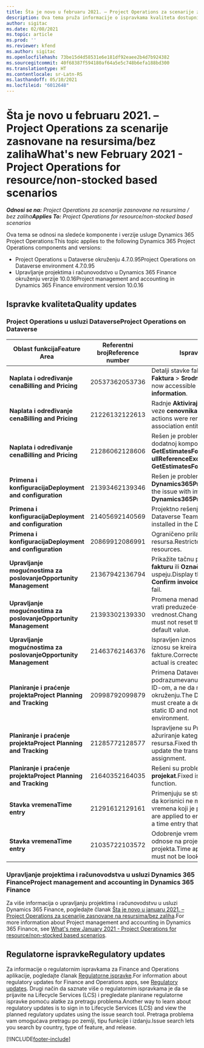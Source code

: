 ```yaml
---
title: Šta je novo u februaru 2021. – Project Operations za scenarije zasnovane na resursima/bez zaliha
description: Ova tema pruža informacije o ispravkama kvaliteta dostupnim u izdanju usluge Project Operations za februar 2021. za scenarije zasnovane na resursima/bez zaliha.
author: sigitac
ms.date: 02/08/2021
ms.topic: article
ms.prod: ''
ms.reviewer: kfend
ms.author: sigitac
ms.openlocfilehash: 73be15d4d58531e6e181df92eaee2b4d7b924382
ms.sourcegitcommit: 40f68387f594180af64a5e5c748b6efa188bd300
ms.translationtype: HT
ms.contentlocale: sr-Latn-RS
ms.lasthandoff: 05/10/2021
ms.locfileid: "6012648"
---
```

# <a name="whats-new-february-2021---project-operations-for-resourcenon-stocked-based-scenarios"></a><span data-ttu-id="52971-103">Šta je novo u februaru 2021. – Project Operations za scenarije zasnovane na resursima/bez zaliha</span><span class="sxs-lookup"><span data-stu-id="52971-103">What's new February 2021 - Project Operations for resource/non-stocked based scenarios</span></span>

<span data-ttu-id="52971-104">_**Odnosi se na:** Project Operations za scenarije zasnovane na resursima / bez zaliha_</span><span class="sxs-lookup"><span data-stu-id="52971-104">_**Applies To:** Project Operations for resource/non-stocked based scenarios_</span></span>

<span data-ttu-id="52971-105">Ova tema se odnosi na sledeće komponente i verzije usluge Dynamics 365 Project Operations:</span><span class="sxs-lookup"><span data-stu-id="52971-105">This topic applies to the following Dynamics 365 Project Operations components and versions:</span></span>

- <span data-ttu-id="52971-106">Project Operations u Dataverse okruženju 4.7.0.95</span><span class="sxs-lookup"><span data-stu-id="52971-106">Project Operations on Dataverse environment 4.7.0.95</span></span>
- <span data-ttu-id="52971-107">Upravljanje projektima i računovodstvo u Dynamics 365 Finance okruženju verzije 10.0.16</span><span class="sxs-lookup"><span data-stu-id="52971-107">Project management and accounting in Dynamics 365 Finance environment version 10.0.16</span></span> 

## <a name="quality-updates"></a><span data-ttu-id="52971-108">Ispravke kvaliteta</span><span class="sxs-lookup"><span data-stu-id="52971-108">Quality updates</span></span>

### <a name="project-operations-on-dataverse"></a><span data-ttu-id="52971-109">Project Operations u usluzi Dataverse</span><span class="sxs-lookup"><span data-stu-id="52971-109">Project Operations on Dataverse</span></span>

| <span data-ttu-id="52971-110">**Oblast funkcija**</span><span class="sxs-lookup"><span data-stu-id="52971-110">**Feature Area**</span></span> | <span data-ttu-id="52971-111">**Referentni broj**</span><span class="sxs-lookup"><span data-stu-id="52971-111">**Reference number**</span></span> | <span data-ttu-id="52971-112">**Ispravka kvaliteta**</span><span class="sxs-lookup"><span data-stu-id="52971-112">**Quality update**</span></span> |
| --- | --- | --- |
| <span data-ttu-id="52971-113">**Naplata i određivanje cena**</span><span class="sxs-lookup"><span data-stu-id="52971-113">**Billing and Pricing**</span></span> | <span data-ttu-id="52971-114">2053736</span><span class="sxs-lookup"><span data-stu-id="52971-114">2053736</span></span> | <span data-ttu-id="52971-115">Detalji stavke fakture sada su dostupni ako odete na **Faktura** > **Srodne informacije**.</span><span class="sxs-lookup"><span data-stu-id="52971-115">Invoice line details are now accessible by going to **Invoice** > **Related information**.</span></span> |
| <span data-ttu-id="52971-116">**Naplata i određivanje cena**</span><span class="sxs-lookup"><span data-stu-id="52971-116">**Billing and Pricing**</span></span> | <span data-ttu-id="52971-117">2122613</span><span class="sxs-lookup"><span data-stu-id="52971-117">2122613</span></span> | <span data-ttu-id="52971-118">Radnje **Aktiviraj** i **Deaktiviraj** su uklonjene iz entiteta veze **cenovnika**.</span><span class="sxs-lookup"><span data-stu-id="52971-118">The **Activate** and **Deactivate** actions were removed from the **Price List** association entities.</span></span> |
| <span data-ttu-id="52971-119">**Naplata i određivanje cena**</span><span class="sxs-lookup"><span data-stu-id="52971-119">**Billing and Pricing**</span></span> | <span data-ttu-id="52971-120">2128606</span><span class="sxs-lookup"><span data-stu-id="52971-120">2128606</span></span> | <span data-ttu-id="52971-121">Rešen je problem sa **ullReferenceException** u dodatnoj komponenti **GetEstimatesForProject**.</span><span class="sxs-lookup"><span data-stu-id="52971-121">Resolved the issue with **ullReferenceException** in the **GetEstimatesForProject** plug-in.</span></span> |
| <span data-ttu-id="52971-122">**Primena i konfiguracija**</span><span class="sxs-lookup"><span data-stu-id="52971-122">**Deployment and configuration**</span></span> | <span data-ttu-id="52971-123">2139346</span><span class="sxs-lookup"><span data-stu-id="52971-123">2139346</span></span> | <span data-ttu-id="52971-124">Rešen je problem sa uvozom neupravljanog rešenja **Dynamics365ProjectOperationsDualWrite**.</span><span class="sxs-lookup"><span data-stu-id="52971-124">Resolved the issue with importing unmanaged **Dynamics365ProjectOperationsDualWrite** solution.</span></span> |
| <span data-ttu-id="52971-125">**Primena i konfiguracija**</span><span class="sxs-lookup"><span data-stu-id="52971-125">**Deployment and configuration**</span></span> | <span data-ttu-id="52971-126">2140569</span><span class="sxs-lookup"><span data-stu-id="52971-126">2140569</span></span> | <span data-ttu-id="52971-127">Projektno rešenje ne sme da se instalira u okruženje Dataverse Teams.</span><span class="sxs-lookup"><span data-stu-id="52971-127">Project solution must not be installed in the Dataverse Teams environments.</span></span> |
| <span data-ttu-id="52971-128">**Primena i konfiguracija**</span><span class="sxs-lookup"><span data-stu-id="52971-128">**Deployment and configuration**</span></span> | <span data-ttu-id="52971-129">2086991</span><span class="sxs-lookup"><span data-stu-id="52971-129">2086991</span></span> | <span data-ttu-id="52971-130">Ograničeno prilagođavanje lokalizacije veb-resursa.</span><span class="sxs-lookup"><span data-stu-id="52971-130">Restricted customizing localization of web resources.</span></span> |
| <span data-ttu-id="52971-131">**Upravljanje mogućnostima za poslovanje**</span><span class="sxs-lookup"><span data-stu-id="52971-131">**Opportunity Management**</span></span> | <span data-ttu-id="52971-132">2136794</span><span class="sxs-lookup"><span data-stu-id="52971-132">2136794</span></span> | <span data-ttu-id="52971-133">Prikažite tačnu poruku o grešci kada procesi **Potvrdi fakturu** ili **Označi fakturu kao plaćenu** ne uspeju.</span><span class="sxs-lookup"><span data-stu-id="52971-133">Display the correct error message when the **Confirm invoice** or **Mark invoice as paid** processes fail.</span></span> |
| <span data-ttu-id="52971-134">**Upravljanje mogućnostima za poslovanje**</span><span class="sxs-lookup"><span data-stu-id="52971-134">**Opportunity Management**</span></span> | <span data-ttu-id="52971-135">2139330</span><span class="sxs-lookup"><span data-stu-id="52971-135">2139330</span></span> | <span data-ttu-id="52971-136">Promena menadžera projekta za projekat ne sme da vrati preduzeće-vlasnika na podrazumevanu vrednost.</span><span class="sxs-lookup"><span data-stu-id="52971-136">Changing the Project manager on a project must not reset the owning company back to the default value.</span></span> |
| <span data-ttu-id="52971-137">**Upravljanje mogućnostima za poslovanje**</span><span class="sxs-lookup"><span data-stu-id="52971-137">**Opportunity Management**</span></span> | <span data-ttu-id="52971-138">2146376</span><span class="sxs-lookup"><span data-stu-id="52971-138">2146376</span></span> | <span data-ttu-id="52971-139">Ispravljen iznos poreza u stvarnom nenaplativom iznosu se kreira na osnovu potvrde fakture.</span><span class="sxs-lookup"><span data-stu-id="52971-139">Corrected tax amount in a non-chargeable actual is created from invoice confirmation.</span></span> |
| <span data-ttu-id="52971-140">**Planiranje i praćenje projekta**</span><span class="sxs-lookup"><span data-stu-id="52971-140">**Project Planning and Tracking**</span></span> | <span data-ttu-id="52971-141">2099879</span><span class="sxs-lookup"><span data-stu-id="52971-141">2099879</span></span> | <span data-ttu-id="52971-142">Primena Dataverse okruženja mora da kreira podrazumevanu kategoriju transakcija sa statičkim ID-om, a ne da nasumično generiše jedan po okruženju.</span><span class="sxs-lookup"><span data-stu-id="52971-142">The Dataverse environment deployment must create a default transaction category with a static ID and not randomly generate one per environment.</span></span> |
| <span data-ttu-id="52971-143">**Planiranje i praćenje projekta**</span><span class="sxs-lookup"><span data-stu-id="52971-143">**Project Planning and Tracking**</span></span> | <span data-ttu-id="52971-144">2128577</span><span class="sxs-lookup"><span data-stu-id="52971-144">2128577</span></span> | <span data-ttu-id="52971-145">Ispravljene su Project Service privilegije korisnika za ažuriranje kategorije transakcije u dodeli resursa.</span><span class="sxs-lookup"><span data-stu-id="52971-145">Fixed the Project service user privileges to update the transaction category on a resource assignment.</span></span> |
| <span data-ttu-id="52971-146">**Planiranje i praćenje projekta**</span><span class="sxs-lookup"><span data-stu-id="52971-146">**Project Planning and Tracking**</span></span> | <span data-ttu-id="52971-147">2164035</span><span class="sxs-lookup"><span data-stu-id="52971-147">2164035</span></span> | <span data-ttu-id="52971-148">Rešeni su problemi sa funkcijom **Kopiraj projekat**.</span><span class="sxs-lookup"><span data-stu-id="52971-148">Fixed issues with the **Copy Project** function.</span></span> |
| <span data-ttu-id="52971-149">**Stavka vremena**</span><span class="sxs-lookup"><span data-stu-id="52971-149">**Time entry**</span></span> | <span data-ttu-id="52971-150">2129161</span><span class="sxs-lookup"><span data-stu-id="52971-150">2129161</span></span> | <span data-ttu-id="52971-151">Primenjuju se stroža ograničenja kako bi se osiguralo da korisnici ne mogu promeniti i ažurirati unos vremena koji je poslat ili odobren.</span><span class="sxs-lookup"><span data-stu-id="52971-151">Tighter restrictions are applied to ensure users can't change and update a time entry that has been submitted or approved.</span></span> |
| <span data-ttu-id="52971-152">**Stavka vremena**</span><span class="sxs-lookup"><span data-stu-id="52971-152">**Time entry**</span></span> | <span data-ttu-id="52971-153">2103572</span><span class="sxs-lookup"><span data-stu-id="52971-153">2103572</span></span> | <span data-ttu-id="52971-154">Odobrenje vremena za unose vremena koji se ne odnose na projekat ne sme tražiti ulogu odobravaoca projekta.</span><span class="sxs-lookup"><span data-stu-id="52971-154">Time approval for non-project time entries must not be looking for project approver role.</span></span> |

### <a name="project-management-and-accounting-in-dynamics-365-finance"></a><span data-ttu-id="52971-155">Upravljanje projektima i računovodstva u usluzi Dynamics 365 Finance</span><span class="sxs-lookup"><span data-stu-id="52971-155">Project management and accounting in Dynamics 365 Finance</span></span> 

<span data-ttu-id="52971-156">Za više informacija o upravljanju projektima i računovodstvu u usluzi Dynamics 365 Finance, pogledajte članak [Šta je novo u januaru 2021. – Project Operations za scenarije zasnovane na resursima/bez zaliha](whats-new-jan-2021-resource-based.md).</span><span class="sxs-lookup"><span data-stu-id="52971-156">For more information about Project management and accounting in Dynamics 365 Finance, see [What's new January 2021 - Project Operations for resource/non-stocked based scenarios](whats-new-jan-2021-resource-based.md).</span></span>


## <a name="regulatory-updates"></a><span data-ttu-id="52971-157">Regulatorne ispravke</span><span class="sxs-lookup"><span data-stu-id="52971-157">Regulatory updates</span></span>

<span data-ttu-id="52971-158">Za informacije o regulatornim ispravkama za Finance and Operations aplikacije, pogledajte članak [Regulatorne ispravke](/dynamics365/finance/localizations/regulatory-updates).</span><span class="sxs-lookup"><span data-stu-id="52971-158">For information about regulatory updates for Finance and Operations apps, see [Regulatory updates](/dynamics365/finance/localizations/regulatory-updates).</span></span> <span data-ttu-id="52971-159">Drugi način da saznate više o regulatornim ispravkama je da se prijavite na Lifecycle Services (LCS) i pregledate planirane regulatorne ispravke pomoću alatke za pretragu problema.</span><span class="sxs-lookup"><span data-stu-id="52971-159">Another way to learn about regulatory updates is to sign in to Lifecycle Services (LCS) and view the planned regulatory updates using the issue search tool.</span></span> <span data-ttu-id="52971-160">Pretraga problema vam omogućava pretragu po zemlji, tipu funkcije i izdanju.</span><span class="sxs-lookup"><span data-stu-id="52971-160">Issue search lets you search by country, type of feature, and release.</span></span>


[!INCLUDE[footer-include](../includes/footer-banner.md)]